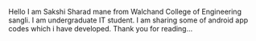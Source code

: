Hello I am Sakshi Sharad mane from Walchand College of Engineering sangli.
I am undergraduate IT student.
I am sharing some of android app codes which i have developed.
Thank you for reading...
